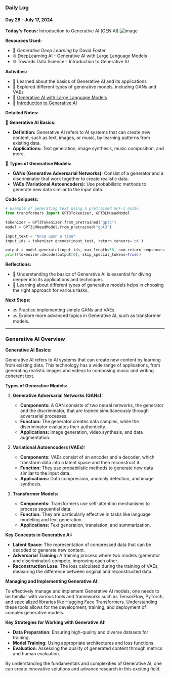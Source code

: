 ### Daily Log
#### Day 28 - July 17, 2024

**Today's Focus:** Introduction to Generative AI (GEN AI)
![image](https://github.com/user-attachments/assets/a3927441-0adb-4ba7-b3ae-12c935f14085)

**Resources Used:**
- 📖 *Generative Deep Learning* by David Foster
- 🌐 DeepLearning.AI - Generative AI with Large Language Models
- 🌐 Towards Data Science - Introduction to Generative AI

**Activities:**
- 📝 Learned about the basics of Generative AI and its applications
- 📌 Explored different types of generative models, including GANs and VAEs
- 🔗 [Generative AI with Large Language Models](https://www.deeplearning.ai)
- 🔗 [Introduction to Generative AI](https://towardsdatascience.com)

**Detailed Notes:**

📝 **Generative AI Basics:**
- **Definition:** Generative AI refers to AI systems that can create new content, such as text, images, or music, by learning patterns from existing data.
- **Applications:** Text generation, image synthesis, music composition, and more.

📝 **Types of Generative Models:**
- **GANs (Generative Adversarial Networks):** Consist of a generator and a discriminator that work together to create realistic data.
- **VAEs (Variational Autoencoders):** Use probabilistic methods to generate new data similar to the input data.

**Code Snippets:**
```python
# Example of generating text using a pretrained GPT-3 model
from transformers import GPT3Tokenizer, GPT3LMHeadModel

tokenizer = GPT3Tokenizer.from_pretrained("gpt3")
model = GPT3LMHeadModel.from_pretrained("gpt3")

input_text = "Once upon a time"
input_ids = tokenizer.encode(input_text, return_tensors='pt')

output = model.generate(input_ids, max_length=50, num_return_sequences=1)
print(tokenizer.decode(output[0], skip_special_tokens=True))
```

**Reflections:**
- 🤔 Understanding the basics of Generative AI is essential for diving deeper into its applications and techniques.
- 🚀 Learning about different types of generative models helps in choosing the right approach for various tasks.

**Next Steps:**
- 🔜 Practice implementing simple GANs and VAEs.
- 🔜 Explore more advanced topics in Generative AI, such as transformer models.

---

### Generative AI Overview

**Generative AI Basics:**

Generative AI refers to AI systems that can create new content by learning from existing data. This technology has a wide range of applications, from generating realistic images and videos to composing music and writing coherent text.

**Types of Generative Models:**

1. **Generative Adversarial Networks (GANs):**
   - **Components:** A GAN consists of two neural networks, the generator and the discriminator, that are trained simultaneously through adversarial processes.
   - **Function:** The generator creates data samples, while the discriminator evaluates their authenticity.
   - **Applications:** Image generation, video synthesis, and data augmentation.

2. **Variational Autoencoders (VAEs):**
   - **Components:** VAEs consist of an encoder and a decoder, which transform data into a latent space and then reconstruct it.
   - **Function:** They use probabilistic methods to generate new data similar to the input data.
   - **Applications:** Data compression, anomaly detection, and image synthesis.

3. **Transformer Models:**
   - **Components:** Transformers use self-attention mechanisms to process sequential data.
   - **Function:** They are particularly effective in tasks like language modeling and text generation.
   - **Applications:** Text generation, translation, and summarization.

**Key Concepts in Generative AI:**

- **Latent Space:** The representation of compressed data that can be decoded to generate new content.
- **Adversarial Training:** A training process where two models (generator and discriminator) compete, improving each other.
- **Reconstruction Loss:** The loss calculated during the training of VAEs, measuring the difference between original and reconstructed data.

**Managing and Implementing Generative AI:**

To effectively manage and implement Generative AI models, one needs to be familiar with various tools and frameworks such as TensorFlow, PyTorch, and specialized libraries like Hugging Face Transformers. Understanding these tools allows for the development, training, and deployment of complex generative models.

**Key Strategies for Working with Generative AI:**
- **Data Preparation:** Ensuring high-quality and diverse datasets for training.
- **Model Training:** Using appropriate architectures and loss functions.
- **Evaluation:** Assessing the quality of generated content through metrics and human evaluation.

By understanding the fundamentals and complexities of Generative AI, one can create innovative solutions and advance research in this exciting field.
